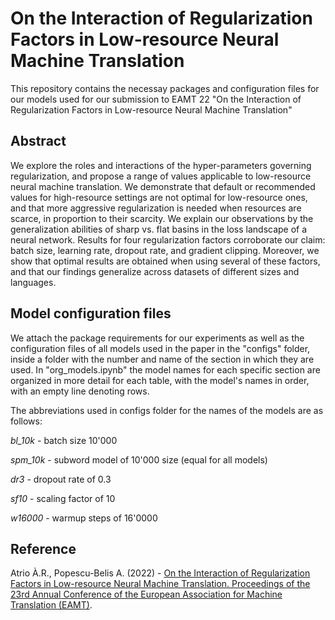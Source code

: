 # On the Interaction of Regularization Factors in Low-resource Neural Machine Translation
This repository contains the necessay packages and configuration files for our models used for our submission to EAMT 22 "On the Interaction of Regularization Factors in Low-resource Neural Machine Translation"

## Abstract
We explore the roles and interactions of the hyper-parameters governing regularization, and propose a range of values applicable to low-resource neural machine translation.  We demonstrate that default or recommended values for high-resource settings are not optimal for low-resource ones, and that more aggressive regularization is needed when resources are scarce, in proportion to their scarcity.  We explain our observations by the generalization abilities of sharp vs. flat basins in the loss landscape of a neural network.  Results for four regularization factors corroborate our claim: batch size, learning rate, dropout rate, and gradient clipping.  Moreover, we show that optimal results are obtained when using several of these factors, and that our findings generalize across datasets of different sizes and languages.


## Model configuration files
We attach the package requirements for our experiments as well as the configuration files of all models used in the paper in the "configs" folder, inside a folder with the number and name of the section in which they are used. 
In "org_models.ipynb" the model names for each specific section are organized in more detail for each table, with the model's names in order, with an empty line denoting rows.


The abbreviations used in configs folder for the names of the models are as follows:

*bl_10k* - batch size 10'000

*spm_10k* - subword model of 10'000 size (equal for all models)

*dr3* - dropout rate of 0.3

*sf10* - scaling factor of 10

*w16000* - warmup steps of 16'0000

## Reference

Atrio À.R., Popescu-Belis A. (2022) - [On the Interaction of Regularization Factors in Low-resource Neural Machine Translation. Proceedings of the 23rd Annual Conference of the European Association for Machine Translation (EAMT)](https://aclanthology.org/2022.eamt-1.14/).

